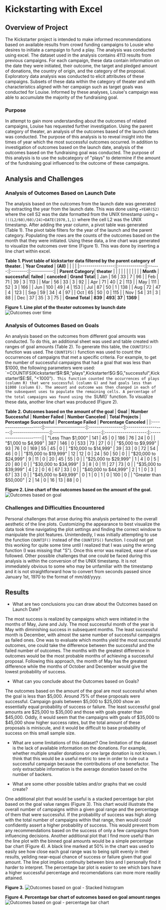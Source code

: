 # Kickstarting with Excel

## Overview of Project
The Kickstarter project is intended to make informed recommendations based on available results from crowd funding campaigns to Lousie who desires to initiate a campaign to fund a play. The analysis was conducted using excel. The dataset used in the analysis contains 4113 results from previous campaigns. For each campaign, these data contain information on the date they were initiated, their outcome, the target and pledged amount of donations, the country of origin, and the category of the proposal. Exploratory data analysis was conducted to elicit attributes of these campaigns. Subsets of these data within the category of theater and with characteristics aligned with her campaign such as target goals was conducted for Louise. Informed by these analyses, Louise's campaign was able to accumulate the majority of the fundraising goal.               

### Purpose
In attempt to gain more understanding about the outcomes of related campaigns, Louise has requested further investigation. Using the parent category of theater, an analysis of the outcomes based of the launch dates was conducted. The purpose of this analysis is to reveal insight into the times of year which the most successful outcomes occurred. In addition to investigation of outcomes based on the launch date, analysis of the outcomes based on the fundraising goal was conducted. The purpose of this analysis is to use the subcategory of "plays" to determine if the amount of the fundraising goal influenced to the outcome of these campaigns.

## Analysis and Challenges

### Analysis of Outcomes Based on Launch Date
The analysis based on the outcomes from the launch date was generated by extracting the year from the launch date. This was done using ```=YEAR(S2)``` where the cell S2 was the date formatted from the UNIX timestamp using ```=(((L2/60)/60)/24)+DATE(1970,1,1)``` where the cell L2 was the UNIX timestamp. After adding the year column, a pivot table was generated (Table 1). The pivot table filters for the year of the launch and the parent category. Populating the rows are the counts of the outcomes based on the month that they were initiated. Using these data, a line chart was generated to visualize the outcomes over time (Figure 1). This was done by inserting a line chart within excel. 

**Table 1. Pivot table of kickstarter data filtered by the parent category of theater.**
| **Year Created**  | **(All)**     |        |          |             |
|:-----------------:|:-------------:|:------:|:--------:|:-----------:|
| **Parent Category**| **theater**  |        |          |             |
|                   |               |        |          |             |
| **Month**         | **successful**| **failed** | **canceled** | **Grand Total**|
| Jan               | 56            | 33     | 7        | 96          |
| Feb               | 71            | 39     | 3        | 113         |
| Mar               | 56            | 33     | 3        | 92          |
| Apr               | 71            | 40     | 2        | 113         |
| May               | 111           | 52     | 3        | 166         |
| Jun               | 100           | 49     | 4        | 153         |
| Jul               | 87            | 50     | 1        | 138         |
| Aug               | 72            | 47     | 4        | 123         |
| Sep               | 59            | 34     | 4        | 97          |
| Oct               | 65            | 50     | 0        | 115         |
| Nov               | 54            | 31     | 3        | 88          |
| Dec               | 37            | 35     | 3        | 75          |
| **Grand Total**   | **839**       | **493**| **37**   | **1369**    |

**Figure 1. Line plot of the theater outcomes by launch date**
![Outcomes over time](./Resources/Theater_Outcomes_vs_Launch.png)

### Analysis of Outcomes Based on Goals

An analysis based on the outcomes from different goal amounts was conducted. To do this, an additional sheet was used and table created with ranges of goal amounts (Table 2). To generate this table, the `COUNTIFS()` function was used. The `COUNTIFS()` function was used to count the occurrences of campaigns that met a specific criteria. For example, to get the number of successful campaigns that had a goal that was less than $1000, the following parameters were used: `=COUNTIFS(Kickstarter!$R:$R,"plays",Kickstarter!$G:$G,"successful",Kickstarter!$E:$E, "<1000")`. This function counted the occurrences of plays (column R) that were successful (column G) and had goals less than $1000 (column E). The amount and outcome was then changed in each of the subsequent uses to populate the remaining cells. A percentage of the total campaigns was found using the `SUM()` function. To visualize these data, another line chart was produced (Figure 2).

**Table 2. Outcomes based on the amount of the goal**
| **Goal**               | **Number Successful** | **Number Failed** | **Number Canceled** | **Total Projects** | **Percentage Successful** | **Percentage Failed** | **Percentage Canceled** |
|:----------------------:|:--------------------:|:-----------------:|:-------------------:|:------------------:|:------------------------:|:---------------------:|:-----------------------:|
| "Less Than $1,000"     | 141                  | 45                | 0                   | 186                | 76                       | 24                    | 0                       |
| "$1,000 to $4,999"     | 387                  | 146               | 0                   | 533                | 73                       | 27                    | 0                       |
| "$5,000 to $9,999"     | 93                   | 76                | 0                   | 169                | 55                       | 45                    | 0                       |
| "$10,000 to $14,999"   | 39                   | 33                | 0                   | 72                 | 54                       | 46                    | 0                       |
| "$15,000 to $19,999"   | 12                   | 12                | 0                   | 24                 | 50                       | 50                    | 0                       |
| "$20,000 to $24,999"   | 9                    | 11                | 0                   | 20                 | 45                       | 55                    | 0                       |
| "$25,000 to $29,999"   | 1                    | 4                 | 0                   | 5                  | 20                       | 80                    | 0                       |
| "$30,000 to $34,999"   | 3                    | 8                 | 0                   | 11                 | 27                       | 73                    | 0                       |
| "$35,000 to $39,999"   | 4                    | 2                 | 0                   | 6                  | 67                       | 33                    | 0                       |
| "$40,000 to $44,999"   | 2                    | 1                 | 0                   | 3                  | 67                       | 33                    | 0                       |
| "$45,000 to $49,999"   | 0                    | 1                 | 0                   | 1                  | 0                        | 100                   | 0                       |
| "Greater than $50,000" | 2                    | 14                | 0                   | 16                 | 13                       | 88                    | 0                       |

**Figure 2. Line chart of the outcomes based on the amount of the goal.**
![Outcomes based on goal](./Resources/Outcomes_vs_Goal.png)


### Challenges and Difficulties Encountered
Personal challenges that arose during this analysis pertained to the overall aesthetic of the line plots. Customizing the appearance to best visualize the data took time navigating the plot settings and finding the correct window to manipulate the plot features. Unintendedly, I was initially attempting to use the function `COUNTIF()` instead of the `COUNTIFS()` function. I could not get this working for quite some time until I realized that I was using the wrong function (I was missing that "S"). Once this error was realized, ease of use followed. Other possible challenges that one could be faced during this analysis is within the conversion of the UNIX timestamp. It is not immediately obvious to some who may be unfamiliar with the timestamp and it is not straightforward how to convert from seconds passed since January 1st, 1970 to the format of mm/dd/yyyy. 

## Results

- What are two conclusions you can draw about the Outcomes based on Launch Date?

The most success is realized by campaigns which were initiated in the months of May, June and July. The most successful month of the year is May with diminishing success in subsequent months. The least successful month is December, with almost the same number of successful campaigns as failed ones. One was to evaluate which months yield the most successful outcomes, one could take the difference between the successful and the failed number of outcomes. The months with the greatest difference in outcomes would be the most probable months of achieving a successful proposal. Following this approach, the month of May has the greatest difference while the months of October and December would give the lowest probability of success.

- What can you conclude about the Outcomes based on Goals?

The outcomes based on the amount of the goal are most successful when the goal is less than $5,000. Around 75% of these proposals were successful. Campaign goals between $5,000 to $25,000 show an essentially equal probability of success or failure. The least successful goal amounts are $25,000 to $35,000 and those with goals greater than $45,000. Oddly, it would seem that the campaigns with goals of $35,000 to $45,000 show higher success rates, but the total amount of these proposals is miniscule, and it would be difficult to base probability of success on this small sample size.

- What are some limitations of this dataset?
One limitation of the dataset is the lack of available information on the donations. For example, whether multiple smaller donations or one large donation is not known. I think that this would be a useful metric to see in order to rule out a successful campaign because the contributions of one benefactor. The only extractable information is the average donation based on the number of backers. 

- What are some other possible tables and/or graphs that we could create?

One additional plot that would be useful is a stacked percentage bar plot based on the goal value ranges (Figure 3). This chart would illustrate the overall number of campaigns within a given goal range and the percentage of them that were successful. If the probability of success was high along with the total number of campaigns within that range, then would could confidently assert a higher probability of success. This would prevent from any recommendations based on the success of only a few campaigns from influencing decisions. Another additional plot that I find more useful than the line plot with the binned goal amounts would be a simple percentage bar chart (Figure 4). A black line marked at 50% in the chart was used to easily see how close each goal range was to being split evenly in their results, yeilding near-equal chance of success or failure given that goal amount. The line plot implies continuity between bins and I personally find it harder to interpret. The percentage bar plot is easier to see which bars have a higher successful percentage and recomendations can more more readily attained.

**Figure 3.**
![Outcomes based on goal - Stacked histogram](./Resources/Number_of__Outcomes_vs_Goal.png)

**Figure 4. Percentage bar chart of outcomes based on goal amount ranges**
![Outcomes based on goal - percentage bar chart](./Resources/Outcomes_vs_Goal_PercentBar.png)




